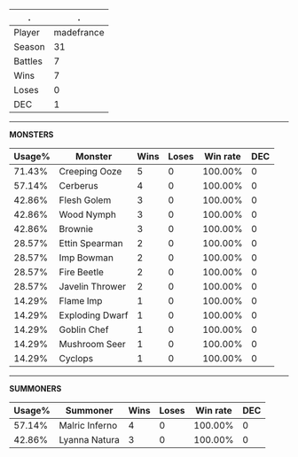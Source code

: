 .|.
|-|-
Player|madefrance
Season|31
Battles|7
Wins|7
Loses|0
DEC|1

---
**MONSTERS**

Usage%|Monster|Wins|Loses|Win rate|DEC|
-|-|-|-|-|-|
71.43%|Creeping Ooze|5|0|100.00%|0|
57.14%|Cerberus|4|0|100.00%|0|
42.86%|Flesh Golem|3|0|100.00%|0|
42.86%|Wood Nymph|3|0|100.00%|0|
42.86%|Brownie|3|0|100.00%|0|
28.57%|Ettin Spearman|2|0|100.00%|0|
28.57%|Imp Bowman|2|0|100.00%|0|
28.57%|Fire Beetle|2|0|100.00%|0|
28.57%|Javelin Thrower|2|0|100.00%|0|
14.29%|Flame Imp|1|0|100.00%|0|
14.29%|Exploding Dwarf|1|0|100.00%|0|
14.29%|Goblin Chef|1|0|100.00%|0|
14.29%|Mushroom Seer|1|0|100.00%|0|
14.29%|Cyclops|1|0|100.00%|0|

---
**SUMMONERS**

Usage%|Summoner|Wins|Loses|Win rate|DEC|
-|-|-|-|-|-|
57.14%|Malric Inferno|4|0|100.00%|0|
42.86%|Lyanna Natura|3|0|100.00%|0|
